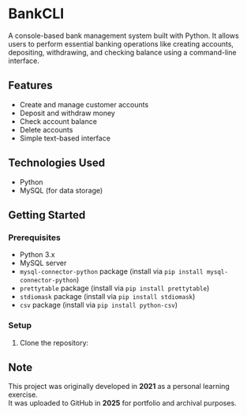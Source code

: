# BankCLI

A console-based bank management system built with Python. It allows users to perform essential banking operations like creating accounts, depositing, withdrawing, and checking balance using a command-line interface.

## Features

- Create and manage customer accounts
- Deposit and withdraw money
- Check account balance
- Delete accounts
- Simple text-based interface

## Technologies Used

- Python
- MySQL (for data storage)

## Getting Started

### Prerequisites

- Python 3.x
- MySQL server
- `mysql-connector-python` package (install via `pip install mysql-connector-python`)
- `prettytable` package (install via `pip install prettytable`)
- `stdiomask` package (install via `pip install stdiomask`)
- `csv` package (install via `pip install python-csv`) 

### Setup

1. Clone the repository:

## Note

This project was originally developed in **2021** as a personal learning exercise.  
It was uploaded to GitHub in **2025** for portfolio and archival purposes.

